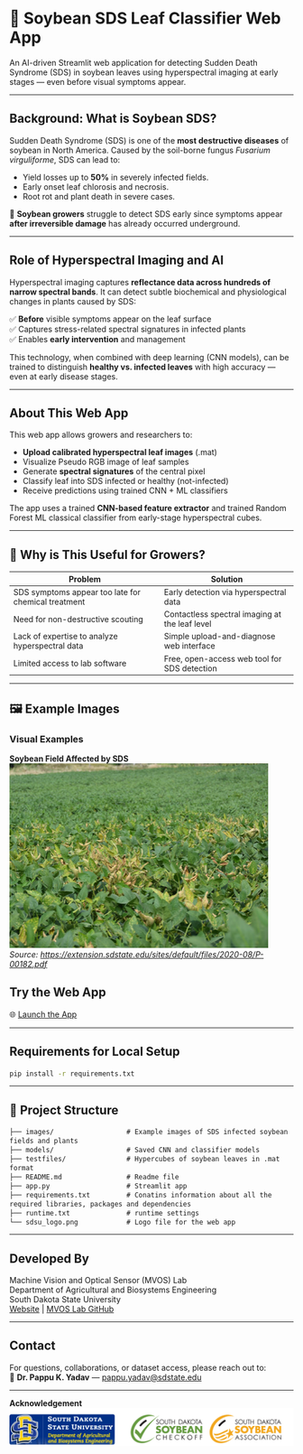 # 🌱 Soybean SDS Leaf Classifier Web App

An AI-driven Streamlit web application for detecting Sudden Death Syndrome (SDS) in soybean leaves using hyperspectral imaging at early stages — even before visual symptoms appear.

---

##  Background: What is Soybean SDS?

Sudden Death Syndrome (SDS) is one of the **most destructive diseases** of soybean in North America. Caused by the soil-borne fungus *Fusarium virguliforme*, SDS can lead to:

- Yield losses up to **50%** in severely infected fields.
- Early onset leaf chlorosis and necrosis.
- Root rot and plant death in severe cases.

🌾 **Soybean growers** struggle to detect SDS early since symptoms appear **after irreversible damage** has already occurred underground.

---

## Role of Hyperspectral Imaging and AI

Hyperspectral imaging captures **reflectance data across hundreds of narrow spectral bands**. It can detect subtle biochemical and physiological changes in plants caused by SDS:

✅ **Before** visible symptoms appear on the leaf surface  
✅ Captures stress-related spectral signatures in infected plants  
✅ Enables **early intervention** and management

This technology, when combined with deep learning (CNN models), can be trained to distinguish **healthy vs. infected leaves** with high accuracy — even at early disease stages.

---

## About This Web App

This web app allows growers and researchers to:

- **Upload calibrated hyperspectral leaf images** (.mat)
- Visualize Pseudo RGB image of leaf samples
- Generate **spectral signatures** of the central pixel
- Classify leaf into SDS infected or healthy (not-infected)
- Receive predictions using trained CNN + ML classifiers

The app uses a trained **CNN-based feature extractor** and trained Random Forest ML classical classifier from early-stage hyperspectral cubes.

---

## 🌿 Why is This Useful for Growers?

| Problem | Solution |
|--------|----------|
| SDS symptoms appear too late for chemical treatment | Early detection via hyperspectral data |
| Need for non-destructive scouting | Contactless spectral imaging at the leaf level |
| Lack of expertise to analyze hyperspectral data | Simple upload-and-diagnose web interface |
| Limited access to lab software | Free, open-access web tool for SDS detection |

---

## 🖼 Example Images

### Visual Examples

**Soybean Field Affected by SDS**  
![Soybean SDS Field](images/sdsimg2.png)  
*Source: https://extension.sdstate.edu/sites/default/files/2020-08/P-00182.pdf*


## Try the Web App

🌐 [Launch the App](https://sdsumvoslabsoybeansds.streamlit.app)

---

## Requirements for Local Setup

```bash
pip install -r requirements.txt
```

---

## 📁 Project Structure

```
├── images/                  # Example images of SDS infected soybean fields and plants
├── models/                  # Saved CNN and classifier models
├── testfiles/               # Hypercubes of soybean leaves in .mat format
├── README.md                # Readme file
├── app.py                   # Streamlit app
├── requirements.txt         # Conatins information about all the required libraries, packages and dependencies
├── runtime.txt              # runtime settings
└── sdsu_logo.png            # Logo file for the web app
```

---

## Developed By

Machine Vision and Optical Sensor (MVOS) Lab  
Department of Agricultural and Biosystems Engineering  
South Dakota State University  
[Website](https://www.mvoslab.com) | [MVOS Lab GitHub](https://github.com/MVOSlab-sdstate)

---

## Contact

For questions, collaborations, or dataset access, please reach out to:  
📧 **Dr. Pappu K. Yadav** — pappu.yadav@sdstate.edu

---
**Acknowledgement**  
![Soybean SDS Field](sdsu_logo.png)  


